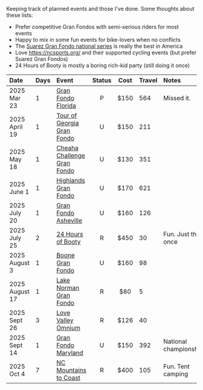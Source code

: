 Keeping track of planned events and those I've done. Some thoughts about these lists:

- Prefer competitive Gran Fondos with semi-serious riders for most events
- Happy to mix in some fun events for bike-lovers when no conflicts
- The [Suarez Gran Fondo national series](https://www.granfondonationalseries.com/gfns-events-2025?utm_source=chatgpt.com) is really the best in America
- Love https://ncsports.org/ and their supported cycling events (but prefer Suarez Gran Fondos)
- 24 Hours of Booty is mostly a boring rich-kid party (still doing it once)

| Date           | Days | Event                                                                                    | Status | Cost | Travel | Notes                  |
| :------------- | :--- | :--------------------------------------------------------------------------------------- | :----: | :--: | :----- | :--------------------- |
| 2025 Mar 23    | 1    | [Gran Fondo Florida](https://www.granfondonationalseries.com/gran-fondo-florida/)        |   P    | $150 | 564    | Missed it.             |
| 2025 April 19  | 1    | [Tour of Georgia Gran Fondo](https://www.granfondonationalseries.com/gran-fondo-georgia) |   U    | $150 | 211    |                        |
| 2025 May 18    | 1    | [Cheaha Challenge Gran Fondo](https://www.cheahachallenge.com/)                          |   U    | $130 | 351    |                        |
| 2025 June 1    | 1    | [Highlands Gran Fondo](https://www.granfondonationalseries.com/gran-fondo-highlands/)    |   U    | $170 | 621    |                        |
| 2025 July 20   | 1    | [Gran Fondo Asheville](https://www.granfondonationalseries.com/gran-fondo-asheville/)    |   U    | $160 | 126    |                        |
| 2025 July 25   | 2    | [24 Hours of Booty](https://24foundation.org/24-hours-of-booty/)                         |   R    | $450 | 30     | Fun. Just this once    |
| 2025 August 3  | 1    | [Boone Gran Fondo](https://www.granfondonationalseries.com/gran-fondo-boone/)            |   U    | $160 | 98     |                        |
| 2025 August 17 | 1    | [Lake Norman Gran Fondo](https://lakenormanfondo.com/)                                   |   R    | $80  | 5      |                        |
| 2025 Sept 26   | 3    | [Love Valley Omnium](https://www.lovevalleyroubaix.com/)                                 |   R    | $126 | 40     |                        |
| 2025 Sept 14   | 1    | [Gran Fondo Maryland](https://www.granfondonationalseries.com/gran-fondo-maryland/)      |   U    | $150 | 392    | National championships |
| 2025 Oct 4     | 7    | [NC Mountains to Coast](https://ncsports.org/event/cyclenc_mountainstocoast_ride/)       |   R    | $400 | 105    | Fun. Tent camping      |
